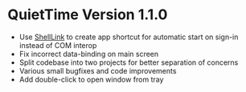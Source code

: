 # QuietTime Version 1.1.0

* Use [ShellLink](https://github.com/securifybv/ShellLink) to create app shortcut for automatic start on sign-in instead of COM interop
* Fix incorrect data-binding on main screen
* Split codebase into two projects for better separation of concerns
* Various small bugfixes and code improvements
* Add double-click to open window from tray
